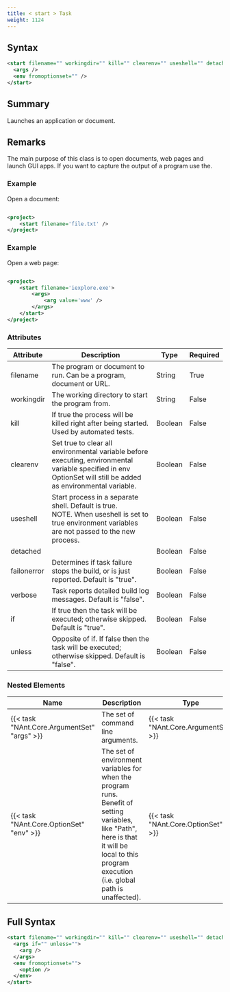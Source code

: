 ```yaml
---
title: < start > Task
weight: 1124
---
```

## Syntax
```xml
<start filename="" workingdir="" kill="" clearenv="" useshell="" detached="" failonerror="" verbose="" if="" unless="">
  <args />
  <env fromoptionset="" />
</start>
```
## Summary ##
Launches an application or document.

## Remarks ##
The main purpose of this class is to open documents, web pages and launch GUI apps.
If you want to capture the output of a program use the.

### Example ###
Open a document:


```xml

<project>
    <start filename='file.txt' />
</project>

```


### Example ###
Open a web page:


```xml

<project>
    <start filename='iexplore.exe'>
        <args>
            <arg value='www' />
        </args>
    </start>
</project>

```



### Attributes
| Attribute | Description | Type | Required |
| --------- | ----------- | ---- | -------- |
| filename | The program or document to run.  Can be a program, document or URL. | String | True |
| workingdir | The working directory to start the program from. | String | False |
| kill | If true the process will be killed right after being started.  Used by automated tests. | Boolean | False |
| clearenv | Set true to clear all environmental variable before executing, environmental variable specified in env OptionSet will still be added as environmental variable. | Boolean | False |
| useshell | Start process in a separate shell. Default is true.<br>NOTE. When useshell is set to true environment variables are not passed to the new process. | Boolean | False |
| detached |  | Boolean | False |
| failonerror | Determines if task failure stops the build, or is just reported. Default is &quot;true&quot;. | Boolean | False |
| verbose | Task reports detailed build log messages.  Default is &quot;false&quot;. | Boolean | False |
| if | If true then the task will be executed; otherwise skipped. Default is &quot;true&quot;. | Boolean | False |
| unless | Opposite of if.  If false then the task will be executed; otherwise skipped. Default is &quot;false&quot;. | Boolean | False |

### Nested Elements
| Name | Description | Type | Required |
| ---- | ----------- | ---- | -------- |
| {{< task "NAnt.Core.ArgumentSet" "args" >}}| The set of command line arguments. | {{< task "NAnt.Core.ArgumentSet" >}} | False |
| {{< task "NAnt.Core.OptionSet" "env" >}}| The set of environment variables for when the program runs.<br>Benefit of setting variables, like &quot;Path&quot;, here is that it will be<br>local to this program execution (i.e. global path is unaffected). | {{< task "NAnt.Core.OptionSet" >}} | False |

## Full Syntax
```xml
<start filename="" workingdir="" kill="" clearenv="" useshell="" detached="" failonerror="" verbose="" if="" unless="">
  <args if="" unless="">
    <arg />
  </args>
  <env fromoptionset="">
    <option />
  </env>
</start>
```
